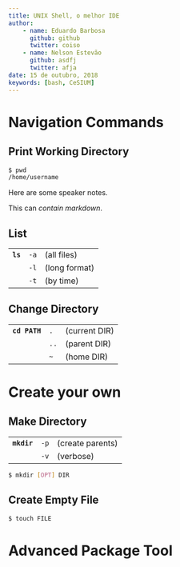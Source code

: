 ```yaml
---
title: UNIX Shell, o melhor IDE
author: 
    - name: Eduardo Barbosa 
      github: github
      twitter: coiso
    - name: Nelson Estevão
      github: asdfj
      twitter: afja
date: 15 de outubro, 2018
keywords: [bash, CeSIUM]
---
```


# Navigation Commands

## Print Working Directory

```bash
$ pwd
/home/username
```

<aside class="notes">
Here are some speaker notes.

This can *contain markdown*.
</aside>

## List

|          |      |               |
|----------|------|---------------|
| **`ls`** | `-a` | (all files)   |
|          | `-l` | (long format) |
|          | `-t` | (by time)     |

## Change Directory

|               |      |               |
|---------------|------|---------------|
| **`cd PATH`** | `.`  | (current DIR) |
|               | `..` | (parent DIR)  |
|               | `~`  | (home DIR)    |


# Create your own

## Make Directory

|             |      |                  |
|-------------|------|------------------|
| **`mkdir`** | `-p` | (create parents) |
|             | `-v` | (verbose)        |

```bash
$ mkdir [OPT] DIR
```

## Create Empty File

```bash
$ touch FILE
```

# Advanced Package Tool
